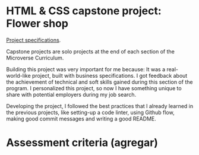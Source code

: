# HTML & CSS capstone project: Flower shop

[Project specifications](https://www.notion.so/HTML-CSS-capstone-project-Flower-shop-36dadb9944f040618db0de47cd6f68d6).

Capstone projects are solo projects at the end of each section of the Microverse Curriculum. 

Building this project was very important for me because:
It was a real-world-like project, built with business specifications.
I got feedback about the achievement of technical and soft skills gained during this section of the program.
I personalized this project, so now I have something unique to share with potential employers during my job search.

Developing the project, I followed the best practices that I already learned in the previous projects, like setting-up a code linter, using Github flow, making good commit messages and writing a good README.

# Assessment criteria (agregar)

